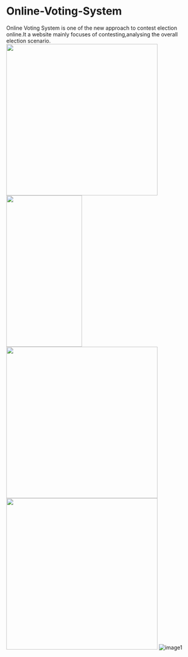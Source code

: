 ﻿# Online-Voting-System
 Online Voting System is one of the new approach to contest election online.It a website mainly focuses of contesting,analysing the overall election scenario.
<img src="https://user-images.githubusercontent.com/23560077/28917934-0b68d50e-7865-11e7-807a-3b6438ae6c9e.png" width="400" height="400" />
<img src="https://user-images.githubusercontent.com/23560077/28917933-0b64fe20-7865-11e7-8b22-d4a489ba36e4.png" width="200" height="400" />
<img src="https://user-images.githubusercontent.com/23560077/28917936-0b8a2b46-7865-11e7-8cad-4d670f12c080.png" width="400" height="400" />
<img src="https://user-images.githubusercontent.com/23560077/28917935-0b886932-7865-11e7-823d-5a021dea3fd1.png" width="400" height="400" />
![image1](https://user-images.githubusercontent.com/23560077/28917932-0b3ac92a-7865-11e7-8fc9-3b08645c6c17.png)
